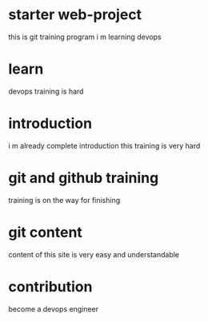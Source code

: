 # starter web-project
this is git training program
i m learning devops
# learn 
devops training is hard

# introduction
i m already complete introduction
this training is very hard
# git and github training
training is on the way for finishing
# git content 
content of this site is very easy and understandable
# contribution 
become a devops engineer